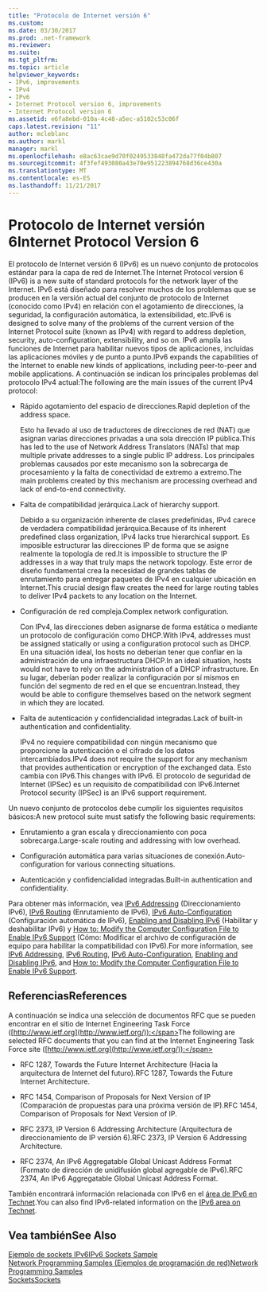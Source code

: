 ```yaml
---
title: "Protocolo de Internet versión 6"
ms.custom: 
ms.date: 03/30/2017
ms.prod: .net-framework
ms.reviewer: 
ms.suite: 
ms.tgt_pltfrm: 
ms.topic: article
helpviewer_keywords:
- IPv6, improvements
- IPv4
- IPv6
- Internet Protocol version 6, improvements
- Internet Protocol version 6
ms.assetid: e6fa8ebd-010a-4c48-a5ec-a5102c53c06f
caps.latest.revision: "11"
author: mcleblanc
ms.author: markl
manager: markl
ms.openlocfilehash: e8ac63cae9d70f0249533848fa472da77f04b807
ms.sourcegitcommit: 4f3fef493080a43e70e951223894768d36ce430a
ms.translationtype: MT
ms.contentlocale: es-ES
ms.lasthandoff: 11/21/2017
---
```

# <a name="internet-protocol-version-6"></a><span data-ttu-id="7b941-102">Protocolo de Internet versión 6</span><span class="sxs-lookup"><span data-stu-id="7b941-102">Internet Protocol Version 6</span></span>
<span data-ttu-id="7b941-103">El protocolo de Internet versión 6 (IPv6) es un nuevo conjunto de protocolos estándar para la capa de red de Internet.</span><span class="sxs-lookup"><span data-stu-id="7b941-103">The Internet Protocol version 6 (IPv6) is a new suite of standard protocols for the network layer of the Internet.</span></span> <span data-ttu-id="7b941-104">IPv6 está diseñado para resolver muchos de los problemas que se producen en la versión actual del conjunto de protocolo de Internet (conocido como IPv4) en relación con el agotamiento de direcciones, la seguridad, la configuración automática, la extensibilidad, etc.</span><span class="sxs-lookup"><span data-stu-id="7b941-104">IPv6 is designed to solve many of the problems of the current version of the Internet Protocol suite (known as IPv4) with regard to address depletion, security, auto-configuration, extensibility, and so on.</span></span> <span data-ttu-id="7b941-105">IPv6 amplía las funciones de Internet para habilitar nuevos tipos de aplicaciones, incluidas las aplicaciones móviles y de punto a punto.</span><span class="sxs-lookup"><span data-stu-id="7b941-105">IPv6 expands the capabilities of the Internet to enable new kinds of applications, including peer-to-peer and mobile applications.</span></span> <span data-ttu-id="7b941-106">A continuación se indican los principales problemas del protocolo IPv4 actual:</span><span class="sxs-lookup"><span data-stu-id="7b941-106">The following are the main issues of the current IPv4 protocol:</span></span>  
  
-   <span data-ttu-id="7b941-107">Rápido agotamiento del espacio de direcciones.</span><span class="sxs-lookup"><span data-stu-id="7b941-107">Rapid depletion of the address space.</span></span>  
  
     <span data-ttu-id="7b941-108">Esto ha llevado al uso de traductores de direcciones de red (NAT) que asignan varias direcciones privadas a una sola dirección IP pública.</span><span class="sxs-lookup"><span data-stu-id="7b941-108">This has led to the use of Network Address Translators (NATs) that map multiple private addresses to a single public IP address.</span></span> <span data-ttu-id="7b941-109">Los principales problemas causados por este mecanismo son la sobrecarga de procesamiento y la falta de conectividad de extremo a extremo.</span><span class="sxs-lookup"><span data-stu-id="7b941-109">The main problems created by this mechanism are processing overhead and lack of end-to-end connectivity.</span></span>  
  
-   <span data-ttu-id="7b941-110">Falta de compatibilidad jerárquica.</span><span class="sxs-lookup"><span data-stu-id="7b941-110">Lack of hierarchy support.</span></span>  
  
     <span data-ttu-id="7b941-111">Debido a su organización inherente de clases predefinidas, IPv4 carece de verdadera compatibilidad jerárquica.</span><span class="sxs-lookup"><span data-stu-id="7b941-111">Because of its inherent predefined class organization, IPv4 lacks true hierarchical support.</span></span> <span data-ttu-id="7b941-112">Es imposible estructurar las direcciones IP de forma que se asigne realmente la topología de red.</span><span class="sxs-lookup"><span data-stu-id="7b941-112">It is impossible to structure the IP addresses in a way that truly maps the network topology.</span></span> <span data-ttu-id="7b941-113">Este error de diseño fundamental crea la necesidad de grandes tablas de enrutamiento para entregar paquetes de IPv4 en cualquier ubicación en Internet.</span><span class="sxs-lookup"><span data-stu-id="7b941-113">This crucial design flaw creates the need for large routing tables to deliver IPv4 packets to any location on the Internet.</span></span>  
  
-   <span data-ttu-id="7b941-114">Configuración de red compleja.</span><span class="sxs-lookup"><span data-stu-id="7b941-114">Complex network configuration.</span></span>  
  
     <span data-ttu-id="7b941-115">Con IPv4, las direcciones deben asignarse de forma estática o mediante un protocolo de configuración como DHCP.</span><span class="sxs-lookup"><span data-stu-id="7b941-115">With IPv4, addresses must be assigned statically or using a configuration protocol such as DHCP.</span></span> <span data-ttu-id="7b941-116">En una situación ideal, los hosts no deberían tener que confiar en la administración de una infraestructura DHCP.</span><span class="sxs-lookup"><span data-stu-id="7b941-116">In an ideal situation, hosts would not have to rely on the administration of a DHCP infrastructure.</span></span> <span data-ttu-id="7b941-117">En su lugar, deberían poder realizar la configuración por sí mismos en función del segmento de red en el que se encuentran.</span><span class="sxs-lookup"><span data-stu-id="7b941-117">Instead, they would be able to configure themselves based on the network segment in which they are located.</span></span>  
  
-   <span data-ttu-id="7b941-118">Falta de autenticación y confidencialidad integradas.</span><span class="sxs-lookup"><span data-stu-id="7b941-118">Lack of built-in authentication and confidentiality.</span></span>  
  
     <span data-ttu-id="7b941-119">IPv4 no requiere compatibilidad con ningún mecanismo que proporcione la autenticación o el cifrado de los datos intercambiados.</span><span class="sxs-lookup"><span data-stu-id="7b941-119">IPv4 does not require the support for any mechanism that provides authentication or encryption of the exchanged data.</span></span> <span data-ttu-id="7b941-120">Esto cambia con IPv6.</span><span class="sxs-lookup"><span data-stu-id="7b941-120">This changes with IPv6.</span></span> <span data-ttu-id="7b941-121">El protocolo de seguridad de Internet (IPSec) es un requisito de compatibilidad con IPv6.</span><span class="sxs-lookup"><span data-stu-id="7b941-121">Internet Protocol security (IPSec) is an IPv6 support requirement.</span></span>  
  
 <span data-ttu-id="7b941-122">Un nuevo conjunto de protocolos debe cumplir los siguientes requisitos básicos:</span><span class="sxs-lookup"><span data-stu-id="7b941-122">A new protocol suite must satisfy the following basic requirements:</span></span>  
  
-   <span data-ttu-id="7b941-123">Enrutamiento a gran escala y direccionamiento con poca sobrecarga.</span><span class="sxs-lookup"><span data-stu-id="7b941-123">Large-scale routing and addressing with low overhead.</span></span>  
  
-   <span data-ttu-id="7b941-124">Configuración automática para varias situaciones de conexión.</span><span class="sxs-lookup"><span data-stu-id="7b941-124">Auto-configuration for various connecting situations.</span></span>  
  
-   <span data-ttu-id="7b941-125">Autenticación y confidencialidad integradas.</span><span class="sxs-lookup"><span data-stu-id="7b941-125">Built-in authentication and confidentiality.</span></span>  
  
 <span data-ttu-id="7b941-126">Para obtener más información, vea [IPv6 Addressing](../../../docs/framework/network-programming/ipv6-addressing.md) (Direccionamiento IPv6), [IPv6 Routing](../../../docs/framework/network-programming/ipv6-routing.md) (Enrutamiento de IPv6), [IPv6 Auto-Configuration](../../../docs/framework/network-programming/ipv6-auto-configuration.md) (Configuración automática de IPv6), [Enabling and Disabling IPv6](../../../docs/framework/network-programming/enabling-and-disabling-ipv6.md) (Habilitar y deshabilitar IPv6) y [How to: Modify the Computer Configuration File to Enable IPv6 Support](../../../docs/framework/network-programming/how-to-modify-the-computer-configuration-file-to-enable-ipv6-support.md) (Cómo: Modificar el archivo de configuración de equipo para habilitar la compatibilidad con IPv6).</span><span class="sxs-lookup"><span data-stu-id="7b941-126">For more information, see [IPv6 Addressing](../../../docs/framework/network-programming/ipv6-addressing.md), [IPv6 Routing](../../../docs/framework/network-programming/ipv6-routing.md), [IPv6 Auto-Configuration](../../../docs/framework/network-programming/ipv6-auto-configuration.md), [Enabling and Disabling IPv6](../../../docs/framework/network-programming/enabling-and-disabling-ipv6.md), and [How to: Modify the Computer Configuration File to Enable IPv6 Support](../../../docs/framework/network-programming/how-to-modify-the-computer-configuration-file-to-enable-ipv6-support.md).</span></span>  
  
## <a name="references"></a><span data-ttu-id="7b941-127">Referencias</span><span class="sxs-lookup"><span data-stu-id="7b941-127">References</span></span>  
 <span data-ttu-id="7b941-128">A continuación se indica una selección de documentos RFC que se pueden encontrar en el sitio de Internet Engineering Task Force ([http://www.ietf.org](http://www.ietf.org/)):</span><span class="sxs-lookup"><span data-stu-id="7b941-128">The following are selected RFC documents that you can find at the Internet Engineering Task Force site ([http://www.ietf.org](http://www.ietf.org/)):</span></span>  
  
-   <span data-ttu-id="7b941-129">RFC 1287, Towards the Future Internet Architecture (Hacia la arquitectura de Internet del futuro).</span><span class="sxs-lookup"><span data-stu-id="7b941-129">RFC 1287, Towards the Future Internet Architecture.</span></span>  
  
-   <span data-ttu-id="7b941-130">RFC 1454, Comparison of Proposals for Next Version of IP (Comparación de propuestas para una próxima versión de IP).</span><span class="sxs-lookup"><span data-stu-id="7b941-130">RFC 1454, Comparison of Proposals for Next Version of IP.</span></span>  
  
-   <span data-ttu-id="7b941-131">RFC 2373, IP Version 6 Addressing Architecture (Arquitectura de direccionamiento de IP versión 6).</span><span class="sxs-lookup"><span data-stu-id="7b941-131">RFC 2373, IP Version 6 Addressing Architecture.</span></span>  
  
-   <span data-ttu-id="7b941-132">RFC 2374, An IPv6 Aggregatable Global Unicast Address Format (Formato de dirección de unidifusión global agregable de IPv6).</span><span class="sxs-lookup"><span data-stu-id="7b941-132">RFC 2374, An IPv6 Aggregatable Global Unicast Address Format.</span></span>  
  
 <span data-ttu-id="7b941-133">También encontrará información relacionada con IPv6 en el [área de IPv6 en Technet](http://go.microsoft.com/fwlink/?LinkID=179658).</span><span class="sxs-lookup"><span data-stu-id="7b941-133">You can also find IPv6-related information on the [IPv6 area on Technet](http://go.microsoft.com/fwlink/?LinkID=179658).</span></span>  
  
## <a name="see-also"></a><span data-ttu-id="7b941-134">Vea también</span><span class="sxs-lookup"><span data-stu-id="7b941-134">See Also</span></span>  
 [<span data-ttu-id="7b941-135">Ejemplo de sockets IPv6</span><span class="sxs-lookup"><span data-stu-id="7b941-135">IPv6 Sockets Sample</span></span>](http://go.microsoft.com/fwlink/?LinkID=179568)  
 [<span data-ttu-id="7b941-136">Network Programming Samples (Ejemplos de programación de red)</span><span class="sxs-lookup"><span data-stu-id="7b941-136">Network Programming Samples</span></span>](../../../docs/framework/network-programming/network-programming-samples.md)  
 [<span data-ttu-id="7b941-137">Sockets</span><span class="sxs-lookup"><span data-stu-id="7b941-137">Sockets</span></span>](../../../docs/framework/network-programming/sockets.md)

